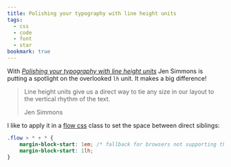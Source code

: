 ```yaml
---
title: Polishing your typography with line height units
tags: 
  - css
  - code
  - font
  - star
bookmark: true
---
```

With [<cite>Polishing your typography with line height units</cite>](https://webkit.org/blog/16831/line-height-units/) Jen Simmons is putting a spotlight on the overlooked `lh` unit. It makes a big difference!

> Line height units give us a direct way to tie any size in our layout to the vertical rhythm of the text.
> <footer>Jen Simmons</footer>

I like to apply it in a [flow css](/2025-01-01-my-favourite-3-lines-of-css/) class to set the space between direct siblings:

```css
.flow > * + * {
    margin-block-start: 1em; /* fallback for browsers not supporting the lh unit */
    margin-block-start: 1lh; 
}
```
